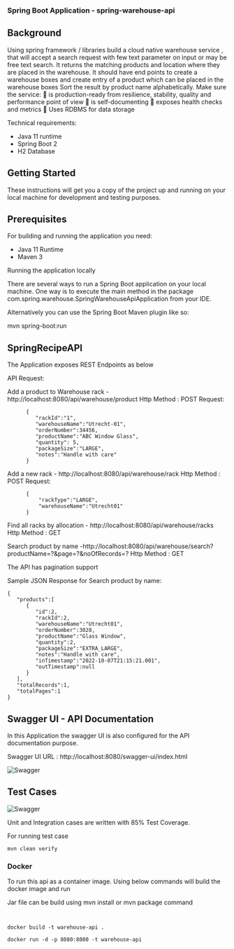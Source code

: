 ### Spring Boot Application - spring-warehouse-api

## Background
Using spring framework / libraries build a cloud native warehouse service , that will accept a
search request with few text parameter on input or may be free text search. It returns the
matching products and location where they are placed in the warehouse.
It should have end points to create a warehouse boxes and create entry of a product which can
be placed in the warehouse boxes
Sort the result by product name alphabetically.
Make sure the service:
 is production-ready from resilience, stability, quality and performance point of view
 is self-documenting
 exposes health checks and metrics
 Uses RDBMS for data storage

Technical requirements:

- Java 11 runtime
- Spring Boot 2
- H2 Database


## Getting Started
These instructions will get you a copy of the project up and running on your local machine for development and testing purposes.

## Prerequisites
For building and running the application you need:

- Java 11 Runtime
- Maven 3

Running the application locally

There are several ways to run a Spring Boot application on your local machine. One way is to execute the main method in the package com.spring.warehouse.SpringWarehouseApiApplication from your IDE.


Alternatively you can use the Spring Boot Maven plugin like so:

mvn spring-boot:run

## SpringRecipeAPI
The Application exposes REST Endpoints as below

API Request:

Add a product to Warehouse rack - http://localhost:8080/api/warehouse/product Http Method : POST
Request:
```
      {  
         "rackId":"1",
         "warehouseName":"Utrecht-01",
         "orderNumber":34456,
         "productName":"ABC Window Glass",
         "quantity": 5,
         "packageSize":"LARGE",
         "notes":"Handle with care"    
      }
```

Add a new rack - http://localhost:8080/api/warehouse/rack Http Method : POST
Request:
```
      {  
          "rackType":"LARGE",
          "warehouseName":"Utrecht01"    
      }
```

Find all racks by allocation - http://localhost:8080/api/warehouse/racks Http Method : GET
 
Search product by name -http://localhost:8080/api/warehouse/search?productName=?&page=?&noOfRecords=? Http Method : GET

The API has pagination support

Sample JSON Response for Search product by name:
```
{
   "products":[
      {
         "id":2,
         "rackId":2,
         "warehouseName":"Utrecht01",
         "orderNumber":3028,
         "productName":"Glass Window",
         "quantity":2,
         "packageSize":"EXTRA_LARGE",
         "notes":"Handle with care",
         "inTimestamp":"2022-10-07T21:15:21.001",
         "outTimestamp":null
      }
   ],
   "totalRecords":1,
   "totalPages":1
}
```



## Swagger UI - API Documentation
In this Application the swagger UI is also configured for the API documentation purpose.

Swagger UI URL : http://localhost:8080/swagger-ui/index.html

![Swagger](https://user-images.githubusercontent.com/20318317/180661148-9070e26e-a1d8-410a-b854-c90432641ea9.jpg)



## Test Cases

![Swagger](https://user-images.githubusercontent.com/20318317/180661148-9070e26e-a1d8-410a-b854-c90432641ea9.jpg)

Unit and Integration cases are written with 85% Test Coverage.

For running test case
```
mvn clean verify
```

### Docker

To run this api as a container image. Using below commands will build the docker image and run

Jar file can be build using mvn install or mvn package command
```


docker build -t warehouse-api .

docker run -d -p 8080:8080 -t warehouse-api 


```
 
